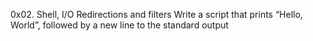 0x02. Shell, I/O Redirections and filters
Write a script that prints “Hello, World”, followed by a new line to the standard output
